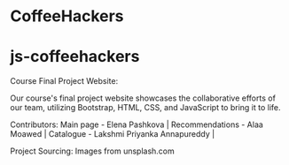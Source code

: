 ﻿# CoffeeHackers

# js-coffeehackers

Course Final Project Website:

Our course's final project website showcases the collaborative efforts of our team, utilizing Bootstrap, HTML, CSS, and JavaScript to bring it to life.


Contributors:
Main page - Elena Pashkova |
Recommendations - Alaa Moawed |
Catalogue - Lakshmi Priyanka Annapureddy |


Project Sourcing: Images from unsplash.com
